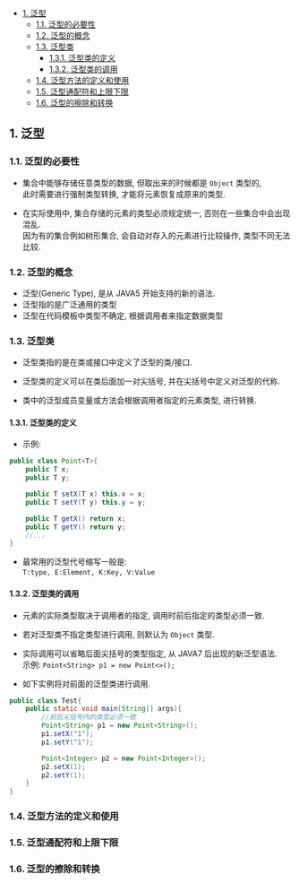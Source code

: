 <!-- TOC -->

- [1. 泛型](#1-泛型)
  - [1.1. 泛型的必要性](#11-泛型的必要性)
  - [1.2. 泛型的概念](#12-泛型的概念)
  - [1.3. 泛型类](#13-泛型类)
    - [1.3.1. 泛型类的定义](#131-泛型类的定义)
    - [1.3.2. 泛型类的调用](#132-泛型类的调用)
  - [1.4. 泛型方法的定义和使用](#14-泛型方法的定义和使用)
  - [1.5. 泛型通配符和上限下限](#15-泛型通配符和上限下限)
  - [1.6. 泛型的擦除和转换](#16-泛型的擦除和转换)

<!-- /TOC -->

## 1. 泛型

### 1.1. 泛型的必要性
- 集合中能够存储任意类型的数据, 但取出来的时候都是 `Object` 类型的,  
  此时需要进行强制类型转换, 才能将元素恢复成原来的类型.

- 在实际使用中, 集合存储的元素的类型必须规定统一, 否则在一些集合中会出现混乱.  
  因为有的集合例如树形集合, 会自动对存入的元素进行比较操作, 类型不同无法比较.

### 1.2. 泛型的概念
- 泛型(Generic Type), 是从 JAVA5 开始支持的新的语法.
- 泛型指的是广泛通用的类型
- 泛型在代码模板中类型不确定, 根据调用者来指定数据类型

### 1.3. 泛型类
- 泛型类指的是在类或接口中定义了泛型的类/接口.

- 泛型类的定义可以在类后面加一对尖括号, 并在尖括号中定义对泛型的代称.  

- 类中的泛型成员变量或方法会根据调用者指定的元素类型, 进行转换. 

#### 1.3.1. 泛型类的定义
- 示例:  
```java
public class Point<T>{
    public T x;
    public T y;

    public T setX(T x) this.x = x;
    public T setY(T y) this.y = y;

    public T getX() return x;
    public T getY() return y;
    //...
}
```

- 最常用的泛型代号缩写一般是:  
  `T:type, E:Element, K:Key, V:Value`

#### 1.3.2. 泛型类的调用
- 元素的实际类型取决于调用者的指定, 调用时前后指定的类型必须一致.  

- 若对泛型类不指定类型进行调用, 则默认为 `Object` 类型.

- 实际调用可以省略后面尖括号的类型指定, 从 JAVA7 后出现的新泛型语法.  
  示例: `Point<String> p1 = new Point<>();`

- 如下实例将对前面的泛型类进行调用.
```java
public class Test{
    public static void main(String[] args){
        //前后尖括号内的类型必须一致
        Point<String> p1 = new Point<String>();
        p1.setX("1");
        p1.setY("1");

        Point<Integer> p2 = new Point<Integer>();
        p2.setX(1);
        p2.setY(1);
    }
}
```


### 1.4. 泛型方法的定义和使用

### 1.5. 泛型通配符和上限下限

### 1.6. 泛型的擦除和转换